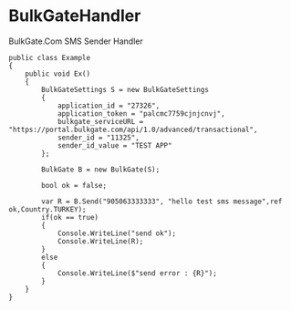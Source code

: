 # BulkGateHandler
BulkGate.Com SMS Sender Handler

    public class Example
    {
        public void Ex()
        {
            BulkGateSettings S = new BulkGateSettings
            {
                application_id = "27326",
                application_token = "palcmc7759cjnjcnvj",
                bulkgate_serviceURL = "https://portal.bulkgate.com/api/1.0/advanced/transactional",
                sender_id = "11325",
                sender_id_value = "TEST APP"
            };

            BulkGate B = new BulkGate(S);
            
            bool ok = false;

            var R = B.Send("905063333333", "hello test sms message",ref ok,Country.TURKEY);
            if(ok == true)
            {
                Console.WriteLine("send ok");
                Console.WriteLine(R);
            }
            else
            {
                Console.WriteLine($"send error : {R}");
            }
        }
    }
